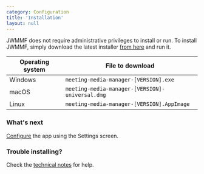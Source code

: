```yaml
---
category: Configuration
title: 'Installation'
layout: null
---
```


JWMMF does not require administrative privileges to install or run. To install JWMMF, simply download the latest installer <a href="https://github.com/sircharlo/meeting-media-manager/releases/latest" target="_blank">from here</a> and run it.

| Operating system  | File to download |
| ------------- | ------------- |
| Windows  | `meeting-media-manager-[VERSION].exe`  |
| macOS  | `meeting-media-manager-[VERSION]-universal.dmg`  |
| Linux  | `meeting-media-manager-[VERSION].AppImage`  |


### What's next

[Configure](#/configuration) the app using the Settings screen.


### Trouble installing?

Check the [technical notes](#/usage-notes) for help.
